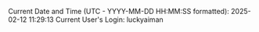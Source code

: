Current Date and Time (UTC - YYYY-MM-DD HH:MM:SS formatted): 2025-02-12 11:29:13
Current User's Login: luckyaiman
